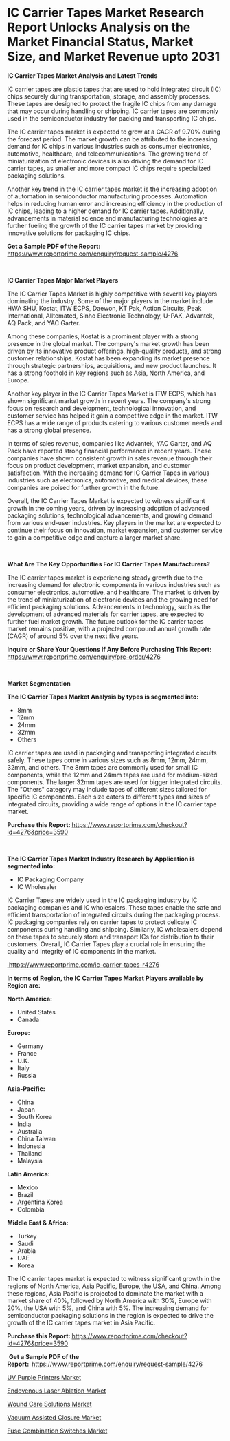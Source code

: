 <p><h1>IC Carrier Tapes Market Research Report Unlocks Analysis on the Market Financial Status, Market Size, and Market Revenue upto 2031</h1></p><p><strong>IC Carrier Tapes Market Analysis and Latest Trends</strong></p>
<p><p>IC carrier tapes are plastic tapes that are used to hold integrated circuit (IC) chips securely during transportation, storage, and assembly processes. These tapes are designed to protect the fragile IC chips from any damage that may occur during handling or shipping. IC carrier tapes are commonly used in the semiconductor industry for packing and transporting IC chips.</p><p>The IC carrier tapes market is expected to grow at a CAGR of 9.70% during the forecast period. The market growth can be attributed to the increasing demand for IC chips in various industries such as consumer electronics, automotive, healthcare, and telecommunications. The growing trend of miniaturization of electronic devices is also driving the demand for IC carrier tapes, as smaller and more compact IC chips require specialized packaging solutions.</p><p>Another key trend in the IC carrier tapes market is the increasing adoption of automation in semiconductor manufacturing processes. Automation helps in reducing human error and increasing efficiency in the production of IC chips, leading to a higher demand for IC carrier tapes. Additionally, advancements in material science and manufacturing technologies are further fueling the growth of the IC carrier tapes market by providing innovative solutions for packaging IC chips.</p></p>
<p><strong>Get a Sample PDF of the Report:&nbsp;</strong> <a href="https://www.reportprime.com/enquiry/request-sample/4276">https://www.reportprime.com/enquiry/request-sample/4276</a></p>
<p>&nbsp;</p>
<p><strong>IC Carrier Tapes Major Market Players</strong></p>
<p><p>The IC Carrier Tapes Market is highly competitive with several key players dominating the industry. Some of the major players in the market include HWA SHU, Kostat, ITW ECPS, Daewon, KT Pak, Action Circuits, Peak International, Alltemated, Sinho Electronic Technology, U-PAK, Advantek, AQ Pack, and YAC Garter.</p><p>Among these companies, Kostat is a prominent player with a strong presence in the global market. The company's market growth has been driven by its innovative product offerings, high-quality products, and strong customer relationships. Kostat has been expanding its market presence through strategic partnerships, acquisitions, and new product launches. It has a strong foothold in key regions such as Asia, North America, and Europe.</p><p>Another key player in the IC Carrier Tapes Market is ITW ECPS, which has shown significant market growth in recent years. The company's strong focus on research and development, technological innovation, and customer service has helped it gain a competitive edge in the market. ITW ECPS has a wide range of products catering to various customer needs and has a strong global presence.</p><p>In terms of sales revenue, companies like Advantek, YAC Garter, and AQ Pack have reported strong financial performance in recent years. These companies have shown consistent growth in sales revenue through their focus on product development, market expansion, and customer satisfaction. With the increasing demand for IC Carrier Tapes in various industries such as electronics, automotive, and medical devices, these companies are poised for further growth in the future.</p><p>Overall, the IC Carrier Tapes Market is expected to witness significant growth in the coming years, driven by increasing adoption of advanced packaging solutions, technological advancements, and growing demand from various end-user industries. Key players in the market are expected to continue their focus on innovation, market expansion, and customer service to gain a competitive edge and capture a larger market share.</p></p>
<p>&nbsp;</p>
<p><strong>What Are The Key Opportunities For IC Carrier Tapes Manufacturers?</strong></p>
<p><p>The IC carrier tapes market is experiencing steady growth due to the increasing demand for electronic components in various industries such as consumer electronics, automotive, and healthcare. The market is driven by the trend of miniaturization of electronic devices and the growing need for efficient packaging solutions. Advancements in technology, such as the development of advanced materials for carrier tapes, are expected to further fuel market growth. The future outlook for the IC carrier tapes market remains positive, with a projected compound annual growth rate (CAGR) of around 5% over the next five years.</p></p>
<p><strong>Inquire or Share Your Questions If Any Before Purchasing This Report:</strong> <a href="https://www.reportprime.com/enquiry/pre-order/4276">https://www.reportprime.com/enquiry/pre-order/4276</a></p>
<p>&nbsp;</p>
<p><strong>Market Segmentation</strong></p>
<p><strong>The IC Carrier Tapes Market Analysis by types is segmented into:</strong></p>
<p><ul><li>8mm</li><li>12mm</li><li>24mm</li><li>32mm</li><li>Others</li></ul></p>
<p><p>IC carrier tapes are used in packaging and transporting integrated circuits safely. These tapes come in various sizes such as 8mm, 12mm, 24mm, 32mm, and others. The 8mm tapes are commonly used for small IC components, while the 12mm and 24mm tapes are used for medium-sized components. The larger 32mm tapes are used for bigger integrated circuits. The "Others" category may include tapes of different sizes tailored for specific IC components. Each size caters to different types and sizes of integrated circuits, providing a wide range of options in the IC carrier tape market.</p></p>
<p><strong>Purchase this Report:&nbsp;</strong><a href="https://www.reportprime.com/checkout?id=4276&price=3590">https://www.reportprime.com/checkout?id=4276&price=3590</a></p>
<p>&nbsp;</p>
<p><strong>The IC Carrier Tapes Market Industry Research by Application is segmented into:</strong></p>
<p><ul><li>IC Packaging Company</li><li>IC Wholesaler</li></ul></p>
<p><p>IC Carrier Tapes are widely used in the IC packaging industry by IC packaging companies and IC wholesalers. These tapes enable the safe and efficient transportation of integrated circuits during the packaging process. IC packaging companies rely on carrier tapes to protect delicate IC components during handling and shipping. Similarly, IC wholesalers depend on these tapes to securely store and transport ICs for distribution to their customers. Overall, IC Carrier Tapes play a crucial role in ensuring the quality and integrity of IC components in the market.</p></p>
<p><a href="https://www.reportprime.com/ic-carrier-tapes-r4276">&nbsp;https://www.reportprime.com/ic-carrier-tapes-r4276</a></p>
<p><strong>In terms of Region, the IC Carrier Tapes Market Players available by Region are:</strong></p>
<p>
    <p> <strong> North America: </strong>
        <ul>
            <li>United States</li>
            <li>Canada</li>
        </ul>
        </p> 
    <p> <strong> Europe: </strong>
        <ul>
            <li>Germany</li>
            <li>France</li>
            <li>U.K.</li>
            <li>Italy</li>
            <li>Russia</li>
        </ul>
        </p> 
    <p> <strong> Asia-Pacific: </strong>
        <ul>
            <li>China</li>
            <li>Japan</li>
            <li>South Korea</li>
            <li>India</li>
            <li>Australia</li>
            <li>China Taiwan</li>
            <li>Indonesia</li>
            <li>Thailand</li>
            <li>Malaysia</li>
        </ul>
        </p> 
    <p> <strong> Latin America: </strong>
        <ul>
            <li>Mexico</li>
            <li>Brazil</li>
            <li>Argentina Korea</li>
            <li>Colombia</li>
        </ul>
        </p> 
    <p> <strong> Middle East & Africa: </strong>
        <ul>
            <li>Turkey</li>
            <li>Saudi</li>
            <li>Arabia</li>
            <li>UAE</li>
            <li>Korea</li>
        </ul>
    </p>
    </p>
<p><p>The IC carrier tapes market is expected to witness significant growth in the regions of North America, Asia Pacific, Europe, the USA, and China. Among these regions, Asia Pacific is projected to dominate the market with a market share of 40%, followed by North America with 30%, Europe with 20%, the USA with 5%, and China with 5%. The increasing demand for semiconductor packaging solutions in the region is expected to drive the growth of the IC carrier tapes market in Asia Pacific.</p></p>
<p><strong>Purchase this Report: </strong><a href="https://www.reportprime.com/checkout?id=4276&price=3590">https://www.reportprime.com/checkout?id=4276&price=3590</a></p>
<p>&nbsp;<strong>Get a Sample PDF of the Report:&nbsp;&nbsp;</strong><a href="https://www.reportprime.com/enquiry/request-sample/4276">https://www.reportprime.com/enquiry/request-sample/4276</a></p>
<p><strong></strong></p>
<p><p><a href="https://github.com/irfadac/Market-Research-Report-List-4/blob/main/uv-purple-printers-market.md">UV Purple Printers Market</a></p><p><a href="https://medium.com/@bryaneal908/market-forecast-global-endovenous-laser-ablation-trends-and-impact-analysis-2024-2031-by-62533c1ff517">Endovenous Laser Ablation Market</a></p><p><a href="https://medium.com/@broderickleannon/wound-care-solutions-market-size-is-growing-at-cagr-of-10-6-0ff13174c4cf">Wound Care Solutions Market</a></p><p><a href="https://medium.com/@samirmayert67/global-vacuum-assisted-closure-market-sector-2024-2031-market-metrics-and-market-strategic-5168e1d0bda8">Vacuum Assisted Closure Market</a></p><p><a href="https://github.com/myacatherineblakecaczo9vcsw/Market-Research-Report-List-4/blob/main/fuse-combination-switches-market.md">Fuse Combination Switches Market</a></p></p>